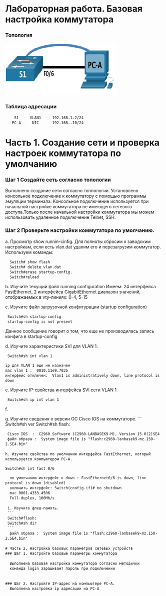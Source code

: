 # Лабораторная работа. Базовая настройка коммутатора

### Топология
![](1.png)

### Таблица адресации
```
    S1  -  VLAN1  -  192.168.1.2/24
   PC-A -   NIC   -  192.168..10/24  
```
# Часть 1. Создание сети и проверка настроек коммутатора по умолчанию
### Шаг 1  Создайте сеть согласно топологии
  Выполнено создание сети согласно топпологии. Установлено консольное подключение к коммутатору с помощью программы эмуляции терминала.
  Консольное подключение используется при начальной настройке коммутатора не имеющего сетевого доступа.Только после начальной настройки коммутатора мы можем использовать удаленное подключение Telnet, SSH. 
### Шаг 2  Проверьте настройки коммутатора по умолчанию. 
  a. Просмотр show runnin-cinfig. Для полноты сбросим к заводским настройкам, если есть vlan.dat удалим его и перезагрузим коммутатор. Используем команды:
 ```  
   Switch# show flash
   Switch# delete vlan.dat
   Switch#erase startup-config. 
   Switch#reload
 ```
  b. Изучите текущий файл running configuration
   Имеем: 24 интерфейса FastEthernet, 2 интерфейса GigabitEthernet
   диапазон значений, отображаемых в vty-линиях: 0-4, 5-15
   
  с. Изучите файл загрузочной конфигурации (startup configuration) 
  ``` 
   Switch#sh startup-config 
   startup-config is not present
  ``` 
   Данное сообщение говорит о том, что еще не производилась запись конфига в  startup-config 
   
   d. Изучите характеристики SVI для VLAN 1.
   ```
    Switch#sh int vlan 1
   ``` 
    ip для VLAN 1 еще не назначен
    mac vlan 1 :  0010.11e9.703b
    интерфейс отключен:  Vlan1 is administratively down, line protocol is down

   e. Изучите IP-свойства интерфейса SVI сети VLAN 1
   ```
    Switch#sh ip int vlan 1
   ```
   f.

   g. Изучите сведения о версии ОС Cisco IOS на коммутаторе.
    ```
    Switch#sh ver
    Switch#sh flash:
   ```
    Cisco IOS  :  C2960 Software (C2960-LANBASEK9-M), Version 15.0(2)SE4
    файл образа :  System image file is "flash:c2960-lanbasek9-mz.150-2.SE4.bin"

   h. Изучите свойства по умолчанию интерфейса FastEthernet, который используется компьютером PC-A.
   ```
    Switch#sh int fast 0/6
   ```
     по умолчанию интерфейс в down : FastEthernet0/6 is down, line protocol is down (disabled)
     включить интерфейс: Switch(config-if)# no shutdown 
     mac 0001.4333.4506
     Full-duplex, 100Mb/s

    i. Изучите флеш-память.
    ```
    Switch#flash:
    Switch#sh dir
    ```
     файл образа :  System image file is "flash:c2960-lanbasek9-mz.150-2.SE4.bin"

# Часть 2. Настройка базовых параметров сетевых устройств
### Шаг 1. Настройте базовые параметры коммутатора

     Выполнена базовая настройка коммутатора согласно методички
     команда login зарашивает пароль при подключении


### Шаг 2. Настройте IP-адрес на компьютере PC-A.
     Выполнена настройка ip адресации на PC-A
   
